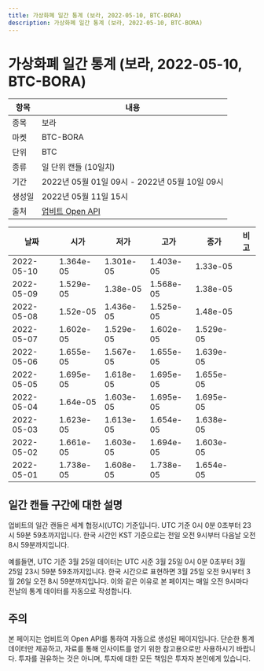 ```yaml
---
title: 가상화폐 일간 통계 (보라, 2022-05-10, BTC-BORA)
description: 가상화폐 일간 통계 (보라, 2022-05-10, BTC-BORA)
---
```



가상화폐 일간 통계 (보라, 2022-05-10, BTC-BORA)
===

|항목|내용|
|--|--|
|종목|보라|
|마켓|BTC-BORA|
|단위|BTC|
|종류|일 단위 캔들 (10일치)|
|기간|2022년 05월 01일 09시 - 2022년 05월 10일 09시|
|생성일|2022년 05월 11일 15시|
|출처|[업비트 Open API](https://docs.upbit.com)|


|날짜|시가|저가|고가|종가|비고|
|--|--|--|--|--|--|
|2022-05-10|1.364e-05|1.301e-05|1.403e-05|1.33e-05|    |
|2022-05-09|1.529e-05|1.38e-05|1.568e-05|1.38e-05|    |
|2022-05-08|1.52e-05|1.436e-05|1.525e-05|1.48e-05|    |
|2022-05-07|1.602e-05|1.529e-05|1.602e-05|1.529e-05|    |
|2022-05-06|1.655e-05|1.567e-05|1.655e-05|1.639e-05|    |
|2022-05-05|1.695e-05|1.618e-05|1.695e-05|1.655e-05|    |
|2022-05-04|1.64e-05|1.603e-05|1.695e-05|1.695e-05|    |
|2022-05-03|1.623e-05|1.613e-05|1.654e-05|1.638e-05|    |
|2022-05-02|1.661e-05|1.603e-05|1.694e-05|1.603e-05|    |
|2022-05-01|1.738e-05|1.608e-05|1.738e-05|1.654e-05|    |


일간 캔들 구간에 대한 설명
---


업비트의 일간 캔들은 세계 협정시(UTC) 기준입니다. 
UTC 기준 0시 0분 0초부터 23시 59분 59초까지입니다. 
한국 시간인 KST 기준으로는 전일 오전 9시부터 다음날 오전 8시 59분까지입니다. 


예를들면, UTC 기준 3월 25일 데이터는 UTC 시준 3월 25일 0시 0분 0초부터 3월 25일 23시 59분 59초까지입니다. 
한국 시간으로 표현하면 3월 25일 오전 9시부터 3월 26일 오전 8시 59분까지입니다. 
이와 같은 이유로 본 페이지는 매일 오전 9시마다 전날의 통계 데이터를 자동으로 작성합니다. 


주의
---


본 페이지는 업비트의 Open API를 통하여 자동으로 생성된 페이지입니다. 
단순한 통계 데이터만 제공하고, 자료를 통해 인사이트를 얻기 위한 참고용으로만 사용하시기 바랍니다. 
투자를 권유하는 것은 아니며, 투자에 대한 모든 책임은 투자자 본인에게 있습니다. 
